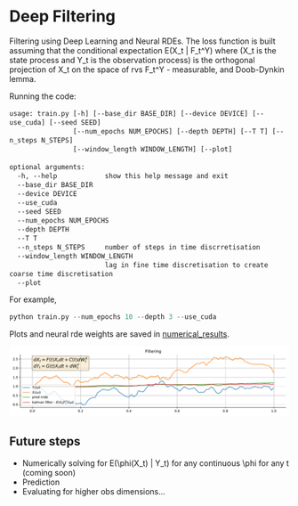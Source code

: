 # Deep Filtering

Filtering using Deep Learning and Neural RDEs.
The loss function is built assuming that the conditional expectation E(X_t | F_t^Y) where (X_t is the state process and Y_t is the observation process) is the orthogonal projection of X_t on the space of rvs F_t^Y - measurable, and Doob-Dynkin lemma.   

Running the code:
```
usage: train.py [-h] [--base_dir BASE_DIR] [--device DEVICE] [--use_cuda] [--seed SEED]
                [--num_epochs NUM_EPOCHS] [--depth DEPTH] [--T T] [--n_steps N_STEPS]
                [--window_length WINDOW_LENGTH] [--plot]

optional arguments:
  -h, --help            show this help message and exit
  --base_dir BASE_DIR
  --device DEVICE
  --use_cuda
  --seed SEED
  --num_epochs NUM_EPOCHS
  --depth DEPTH
  --T T
  --n_steps N_STEPS     number of steps in time discrretisation
  --window_length WINDOW_LENGTH
                        lag in fine time discretisation to create coarse time discretisation
  --plot
```

For example,

```python
python train.py --num_epochs 10 --depth 3 --use_cuda 
```

Plots and neural rde weights are saved in [numerical_results](https://github.com/msabvid/DeepFiltering/tree/main/numerical_results).

![Filtering](https://github.com/msabvid/DeepFiltering/blob/main/numerical_results/filtering.png)

## Future steps
- Numerically solving for E(\phi(X_t) | Y_t) for any continuous \phi for any t (coming soon)
- Prediction
- Evaluating for higher obs dimensions...


